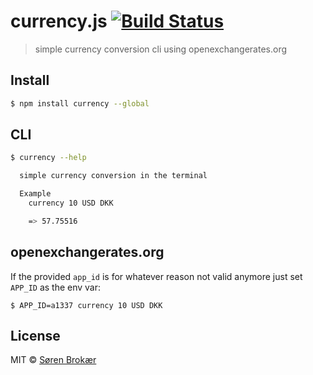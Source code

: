 # currency.js [![Build Status](http://img.shields.io/travis/srn/currency.js.svg?style=flat-square)](https://travis-ci.org/srn/currency.js)

>  simple currency conversion cli using openexchangerates.org

## Install

```sh
$ npm install currency --global
```

## CLI

```sh
$ currency --help

  simple currency conversion in the terminal

  Example
    currency 10 USD DKK

    => 57.75516
```

## openexchangerates.org

If the provided `app_id` is for whatever reason not valid anymore just set `APP_ID` as the env var:

```
$ APP_ID=a1337 currency 10 USD DKK
```

## License

MIT © [Søren Brokær](http://srn.io)
